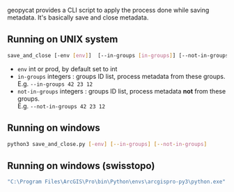 geopycat provides a CLI script to apply the process done while saving metadata. It's basically save and close metadata.

## Running on UNIX system
```bash
save_and_close [-env [env]]  [--in-groups [in-groups]] [--not-in-groups [not-in-groups]]
```

* `env` int or prod, by default set to int
* `in-groups` integers : groups ID list, process metadata from these groups. <br>E.g. `--in-groups 42 23 12`
* `not-in-groups` integers : groups ID list, process metadata **not** from these groups. <br>E.g. `--not-in-groups 42 23 12`

## Running on windows
```bash
python3 save_and_close.py [-env] [--in-groups] [--not-in-groups]
```
## Running on windows (swisstopo)
```bash
"C:\Program Files\ArcGIS\Pro\bin\Python\envs\arcgispro-py3\python.exe" "C:\Program Files\ArcGIS\Pro\bin\Python\envs\arcgispro-py3\scripts\save_and_close.py" [-env] [--in-groups] [--not-in-groups]
```